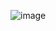 ![image](https://user-images.githubusercontent.com/99697182/182497328-40282454-50c3-4fcf-9e99-673ead4cc8ee.png)
